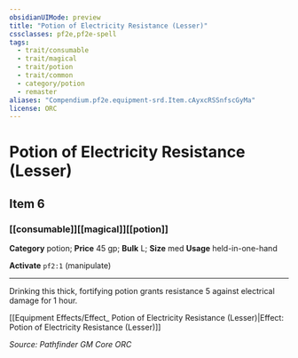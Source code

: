 ```yaml
---
obsidianUIMode: preview
title: "Potion of Electricity Resistance (Lesser)"
cssclasses: pf2e,pf2e-spell
tags:
  - trait/consumable
  - trait/magical
  - trait/potion
  - trait/common
  - category/potion
  - remaster
aliases: "Compendium.pf2e.equipment-srd.Item.cAyxcRSSnfscGyMa"
license: ORC
---
```

# Potion of Electricity Resistance (Lesser)
## Item 6
### [[consumable]][[magical]][[potion]]

**Category** potion; 
**Price** 45 gp; 
**Bulk** L; **Size** med
**Usage** held-in-one-hand

**Activate** `pf2:1` (manipulate)

* * *

Drinking this thick, fortifying potion grants resistance 5 against electrical damage for 1 hour.

[[Equipment Effects/Effect_ Potion of Electricity Resistance (Lesser)|Effect: Potion of Electricity Resistance (Lesser)]]

*Source: Pathfinder GM Core*
*ORC*